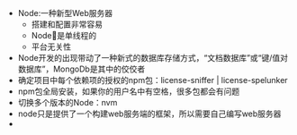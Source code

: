 * Node:一种新型Web服务器
    * 搭建和配置非常容易
    * Node是单线程的
    * 平台无关性
* Node开发的出现带动了一种新式的数据库存储方式，“文档数据库”或“键/值对数据库”，MongoDb是其中的佼佼者
* 确定项目中每个依赖项的授权的npm包：license-sniffer | license-spelunker
* npm包全局安装，如果你的用户名中有空格，很多包都会有问题
* 切换多个版本的Node：nvm
* node只是提供了一个构建web服务端的框架，所以需要自己编写web服务器
* 